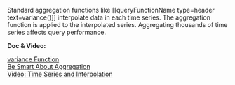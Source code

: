 Standard aggregation functions like [[queryFunctionName type=header text=variance()]] interpolate data in each time series. The aggregation function is applied to the interpolated series. Aggregating thousands of time series affects query performance.

**Doc & Video:**

[variance Function](https://docs.wavefront.com/ts_variance.html)<br>
[Be Smart About Aggregation](https://docs.wavefront.com/query_language_performance.html#be-smart-about-aggregation)<br>
[Video: Time Series and Interpolation](https://vmwaretv.vmware.com/media/t/1_afml14zm)